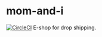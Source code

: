 # mom-and-i
[![CircleCI](https://circleci.com/gh/gios/mom-and-i/tree/master.svg?style=shield)](https://circleci.com/gh/gios/mom-and-i/tree/master)
E-shop for drop shipping.
